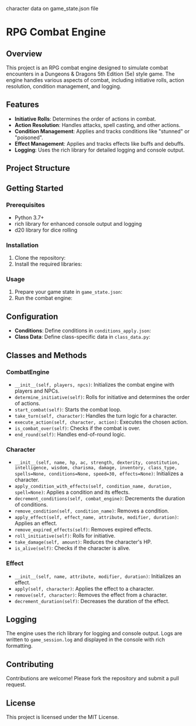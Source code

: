 character data on game_state.json file
# RPG Combat Engine
## Overview
This project is an RPG combat engine designed to simulate combat encounters in a Dungeons & Dragons 5th Edition (5e) style game. The engine handles various aspects of combat, including initiative rolls, action resolution, condition management, and logging.

## Features
* **Initiative Rolls**: Determines the order of actions in combat.
* **Action Resolution**: Handles attacks, spell casting, and other actions.
* **Condition Management**: Applies and tracks conditions like "stunned" or "poisoned".
* **Effect Management**: Applies and tracks effects like buffs and debuffs.
* **Logging**: Uses the rich library for detailed logging and console output.

## Project Structure

## Getting Started
### Prerequisites
* Python 3.7+
* rich library for enhanced console output and logging
* d20 library for dice rolling

### Installation
1. Clone the repository:
2. Install the required libraries:

### Usage
1. Prepare your game state in `game_state.json`:
2. Run the combat engine:

## Configuration
* **Conditions**: Define conditions in `conditions_apply.json`:
* **Class Data**: Define class-specific data in `class_data.py`:

## Classes and Methods
### CombatEngine
* `__init__(self, players, npcs)`: Initializes the combat engine with players and NPCs.
* `determine_initiative(self)`: Rolls for initiative and determines the order of actions.
* `start_combat(self)`: Starts the combat loop.
* `take_turn(self, character)`: Handles the turn logic for a character.
* `execute_action(self, character, action)`: Executes the chosen action.
* `is_combat_over(self)`: Checks if the combat is over.
* `end_round(self)`: Handles end-of-round logic.

### Character
* `__init__(self, name, hp, ac, strength, dexterity, constitution, intelligence, wisdom, charisma, damage, inventory, class_type, spells=None, conditions=None, speed=30, effects=None)`: Initializes a character.
* `apply_condition_with_effects(self, condition_name, duration, spell=None)`: Applies a condition and its effects.
* `decrement_conditions(self, combat_engine)`: Decrements the duration of conditions.
* `remove_condition(self, condition_name)`: Removes a condition.
* `apply_effect(self, effect_name, attribute, modifier, duration)`: Applies an effect.
* `remove_expired_effects(self)`: Removes expired effects.
* `roll_initiative(self)`: Rolls for initiative.
* `take_damage(self, amount)`: Reduces the character's HP.
* `is_alive(self)`: Checks if the character is alive.

### Effect
* `__init__(self, name, attribute, modifier, duration)`: Initializes an effect.
* `apply(self, character)`: Applies the effect to a character.
* `remove(self, character)`: Removes the effect from a character.
* `decrement_duration(self)`: Decreases the duration of the effect.

## Logging
The engine uses the rich library for logging and console output. Logs are written to `game_session.log` and displayed in the console with rich formatting.

## Contributing
Contributions are welcome! Please fork the repository and submit a pull request.

## License
This project is licensed under the MIT License.